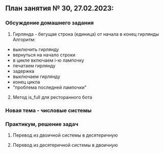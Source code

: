 ## План занятия № 30, 27.02.2023:

### Обсуждение домашнего задания
1. Гирлянда - бегущая строка (единица) от начала в конец гирлянды
Алгоритм:
- выключить гирлянду
- вернуться на начало строки 
- в цикле включаем i-ю лампочку 
- печатаем гирлянду
- задержка
- выключаем гирлянду
- конец цикла
- "проблема последней лампочки"

2. Метод is_full для ресторанного бота 

### Новая тема - числовые системы


### Практикум, решение задач
1. Перевод из двоичной системы в десятеричную

2. Перевод из десятеричной системы в двоичную





